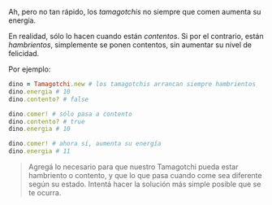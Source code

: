 Ah, pero no tan rápido, los _tamagotchis_ no siempre que comen aumenta su energía. 

En realidad, sólo lo hacen cuando están _contentos_. Si por el contrario, están _hambrientos_, simplemente se ponen contentos, sin aumentar su nivel de felicidad.

Por ejemplo:

```ruby
dino = Tamagotchi.new # los tamagotchis arrancan siempre hambrientos
dino.energia # 10
dino.contento? # false

dino.comer! # sólo pasa a contento
dino.contento? # true
dino.energia # 10

dino.comer! # ahora sí, aumenta su energía
dino.energia # 11
```

> Agregá lo necesario para que nuestro Tamagotchi pueda estar hambriento o contento, y que lo que pasa cuando come sea diferente según su estado. 
> Intentá hacer la solución más simple posible que se te ocurra. 
